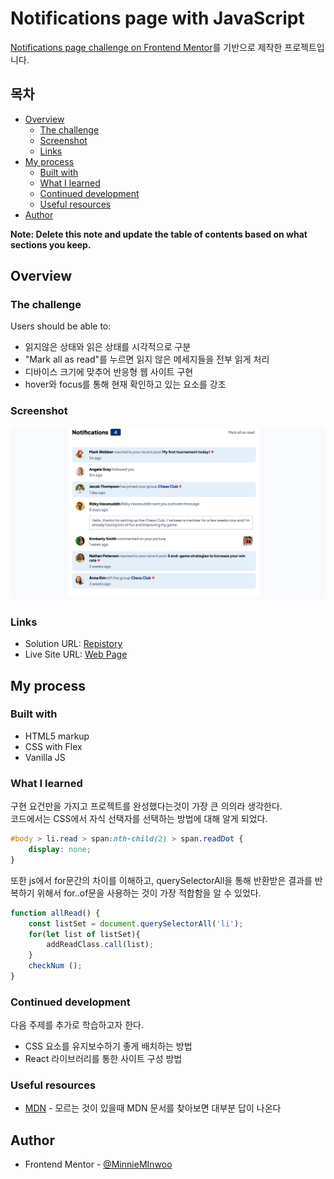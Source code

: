 # Notifications page with JavaScript

[Notifications page challenge on Frontend Mentor](https://www.frontendmentor.io/challenges/notifications-page-DqK5QAmKbC)를 기반으로 제작한 프로젝트입니다.

## 목차

- [Overview](#overview)
  - [The challenge](#the-challenge)
  - [Screenshot](#screenshot)
  - [Links](#links)
- [My process](#my-process)
  - [Built with](#built-with)
  - [What I learned](#what-i-learned)
  - [Continued development](#continued-development)
  - [Useful resources](#useful-resources)
- [Author](#author)

**Note: Delete this note and update the table of contents based on what sections you keep.**

## Overview



### The challenge

Users should be able to:
- 읽지않은 상태와 읽은 상태를 시각적으로 구분
- "Mark all as read"를 누르면 읽지 않은 메세지들을 전부 읽게 처리
- 디바이스 크기에 맞추어 반응형 웹 사이트 구현
- hover와 focus를 통해 현재 확인하고 있는 요소를 강조

### Screenshot

![](./screenshot.png)

### Links

- Solution URL: [Repistory](https://github.com/MinnieMinwoo/JS_Practice_Notifications_Page)
- Live Site URL: [Web Page](https://minnieminwoo.github.io/JS_Practice_Notifications_Page/)

## My process

### Built with

- HTML5 markup
- CSS with Flex
- Vanilla JS

### What I learned

구현 요건만을 가지고 프로젝트를 완성했다는것이 가장 큰 의의라 생각한다.  
코드에서는 CSS에서 자식 선택자를 선택하는 방법에 대해 알게 되었다.
```css
#body > li.read > span:nth-child(2) > span.readDot {
    display: none;
}
```
또한 js에서 for문간의 차이를 이해하고, querySelectorAll을 통해 반환받은 결과를 반복하기 위해서 for..of문을 사용하는 것이 가장 적합함을 알 수 있었다. 
```js
function allRead() {
    const listSet = document.querySelectorAll('li');
    for(let list of listSet){
        addReadClass.call(list);
    }
    checkNum ();
}
```

### Continued development
다음 주제를 추가로 학습하고자 한다.
- CSS 요소를 유지보수하기 좋게 배치하는 방법
- React 라이브러리를 통한 사이트 구성 방법

### Useful resources
- [MDN](https://developer.mozilla.org/ko/) - 모르는 것이 있을때 MDN 문서를 찾아보면 대부분 답이 나온다

## Author
- Frontend Mentor - [@MinnieMInwoo](https://www.frontendmentor.io/profile/MinnieMinwoo)
